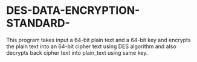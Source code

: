# DES-DATA-ENCRYPTION-STANDARD-
This program takes input a 64-bit plain text and a 64-bit key and encrypts the plain text into an 64-bit cipher text using DES algorithm
and also decrypts back cipher text into plain_text using same key.
